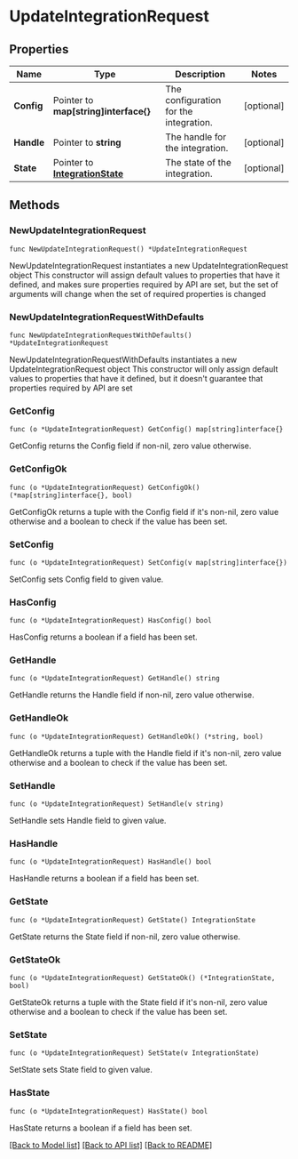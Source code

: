 # UpdateIntegrationRequest

## Properties

Name | Type | Description | Notes
------------ | ------------- | ------------- | -------------
**Config** | Pointer to **map[string]interface{}** | The configuration for the integration. | [optional] 
**Handle** | Pointer to **string** | The handle for the integration. | [optional] 
**State** | Pointer to [**IntegrationState**](IntegrationState.md) | The state of the integration. | [optional] 

## Methods

### NewUpdateIntegrationRequest

`func NewUpdateIntegrationRequest() *UpdateIntegrationRequest`

NewUpdateIntegrationRequest instantiates a new UpdateIntegrationRequest object
This constructor will assign default values to properties that have it defined,
and makes sure properties required by API are set, but the set of arguments
will change when the set of required properties is changed

### NewUpdateIntegrationRequestWithDefaults

`func NewUpdateIntegrationRequestWithDefaults() *UpdateIntegrationRequest`

NewUpdateIntegrationRequestWithDefaults instantiates a new UpdateIntegrationRequest object
This constructor will only assign default values to properties that have it defined,
but it doesn't guarantee that properties required by API are set

### GetConfig

`func (o *UpdateIntegrationRequest) GetConfig() map[string]interface{}`

GetConfig returns the Config field if non-nil, zero value otherwise.

### GetConfigOk

`func (o *UpdateIntegrationRequest) GetConfigOk() (*map[string]interface{}, bool)`

GetConfigOk returns a tuple with the Config field if it's non-nil, zero value otherwise
and a boolean to check if the value has been set.

### SetConfig

`func (o *UpdateIntegrationRequest) SetConfig(v map[string]interface{})`

SetConfig sets Config field to given value.

### HasConfig

`func (o *UpdateIntegrationRequest) HasConfig() bool`

HasConfig returns a boolean if a field has been set.

### GetHandle

`func (o *UpdateIntegrationRequest) GetHandle() string`

GetHandle returns the Handle field if non-nil, zero value otherwise.

### GetHandleOk

`func (o *UpdateIntegrationRequest) GetHandleOk() (*string, bool)`

GetHandleOk returns a tuple with the Handle field if it's non-nil, zero value otherwise
and a boolean to check if the value has been set.

### SetHandle

`func (o *UpdateIntegrationRequest) SetHandle(v string)`

SetHandle sets Handle field to given value.

### HasHandle

`func (o *UpdateIntegrationRequest) HasHandle() bool`

HasHandle returns a boolean if a field has been set.

### GetState

`func (o *UpdateIntegrationRequest) GetState() IntegrationState`

GetState returns the State field if non-nil, zero value otherwise.

### GetStateOk

`func (o *UpdateIntegrationRequest) GetStateOk() (*IntegrationState, bool)`

GetStateOk returns a tuple with the State field if it's non-nil, zero value otherwise
and a boolean to check if the value has been set.

### SetState

`func (o *UpdateIntegrationRequest) SetState(v IntegrationState)`

SetState sets State field to given value.

### HasState

`func (o *UpdateIntegrationRequest) HasState() bool`

HasState returns a boolean if a field has been set.


[[Back to Model list]](../README.md#documentation-for-models) [[Back to API list]](../README.md#documentation-for-api-endpoints) [[Back to README]](../README.md)


